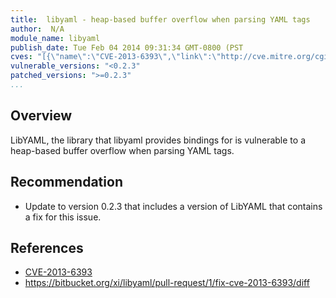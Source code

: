 ```yaml
---
title:  libyaml - heap-based buffer overflow when parsing YAML tags
author:  N/A
module_name: libyaml
publish_date: Tue Feb 04 2014 09:31:34 GMT-0800 (PST
cves: "[{\"name\":\"CVE-2013-6393\",\"link\":\"http://cve.mitre.org/cgi-bin/cvename.cgi?name=CVE-2013-6393\"}]"
vulnerable_versions: "<0.2.3"
patched_versions: ">=0.2.3"
...
```



## Overview

LibYAML, the library that libyaml provides bindings for is vulnerable to a heap-based buffer overflow when parsing YAML tags.

## Recommendation

- Update to version 0.2.3 that includes a version of LibYAML that contains a fix for this issue.

## References
- [CVE-2013-6393](http://cve.mitre.org/cgi-bin/cvename.cgi?name=2013-6393)
- https://bitbucket.org/xi/libyaml/pull-request/1/fix-cve-2013-6393/diff

